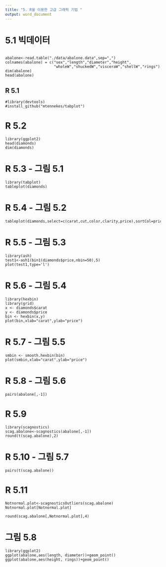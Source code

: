 ```yaml
---
title: "5. R을 이용한 고급 그래픽 기법 "
output: word_document
---
```


# 5.1 빅데이터

```{r}

abalone<-read.table("./data/abalone.data",sep=",")
colnames(abalone) = c("sex","length","diameter","height",
                      "wholeW","shuckedW","visceraW","shellW","rings")
dim(abalone)
head(abalone)
```

## R 5.1  
```{r}
#library(devtools)
#install_github("mtennekes/tabplot")
```


# R 5.2
```{r}
library(ggplot2)
head(diamonds)
dim(diamonds)
```

# R 5.3  - 그림 5.1
```{r}
library(tabplot)
tableplot(diamonds)
```

# R 5.4  - 그림 5.2
```{r}
tableplot(diamonds,select=c(carat,cut,color,clarity,price),sortCol=price)
```

# R 5.5 - 그림 5.3
```{r}
library(ash)
test1<-ash1(bin1(diamonds$price,nbin=50),5)
plot(test1,type='l')
```

# R 5.6 - 그림 5.4
```{r}
library(hexbin)
library(grid)
x <- diamonds$carat
y <- diamonds$price
bin <- hexbin(x,y)
plot(bin,xlab="carat",ylab="price")
```

# R 5.7 - 그림 5.5
```{r}
smbin <- smooth.hexbin(bin)
plot(smbin,xlab="carat",ylab="price")
```

# R 5.8 - 그림 5.6
```{r}
pairs(abalone[,-1])
```

# R 5.9
```{r}
library(scagnostics)
scag.abalone<-scagnostics(abalone[,-1])
round(t(scag.abalone),2)
```

# R 5.10 - 그림 5.7
```{r}
pairs(t(scag.abalone))
```

# R 5.11
```{r}
Notnormal.plot<-scagnosticsOutliers(scag.abalone)
Notnormal.plot[Notnormal.plot]

round(scag.abalone[,Notnormal.plot],4)
```

# 그림 5.8
```{r}
library(ggplot2)
ggplot(abalone,aes(length, diameter))+geom_point()
ggplot(abalone,aes(height, rings))+geom_point()
```
